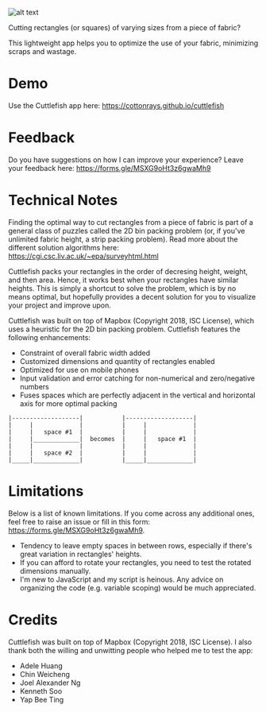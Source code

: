 ![alt text](https://github.com/cottonrays/cuttlefish/blob/master/imgs/intro.gif "Cuttlefish Explanation")

Cutting rectangles (or squares) of varying sizes from a piece of fabric?

This lightweight app helps you to optimize the use of your fabric, minimizing scraps and wastage.

# Demo

Use the Cuttlefish app here: <a href="https://cottonrays.github.io/cuttlefish" target="_blank">https://cottonrays.github.io/cuttlefish</a>

# Feedback

Do you have suggestions on how I can improve your experience? 
Leave your feedback here: <a href="https://forms.gle/MSXG9oHt3z6gwaMh9" target="_blank">https://forms.gle/MSXG9oHt3z6gwaMh9</a>

# Technical Notes

Finding the optimal way to cut rectangles from a piece of fabric is part of a general class of puzzles called the 2D bin packing problem (or, if you've unlimited fabric height, a strip packing problem). Read more about the different solution algorithms here: <a href="https://cgi.csc.liv.ac.uk/~epa/surveyhtml.html" target="_blank">https://cgi.csc.liv.ac.uk/~epa/surveyhtml.html</a>

Cuttlefish packs your rectangles in the order of decresing height, weight, and then area. Hence, it works best when your rectangles have similar heights. This is simply a shortcut to solve the problem, which is by no means optimal, but hopefully provides a decent solution for you to visualize your project and improve upon. 

Cuttlefish was built on top of Mapbox (Copyright 2018, ISC License), which uses a heuristic for the 2D bin packing problem. Cuttlefish features the following enhancements:

- Constraint of overall fabric width added
- Customized dimensions and quantity of rectangles enabled
- Optimized for use on mobile phones
- Input validation and error catching for non-numerical and zero/negative numbers
- Fuses spaces which are perfectly adjacent in the vertical and horizontal axis for more optimal packing
```
|-------------------|           |-------------------|
|     |             |           |     |             |
|     |   space #1  |           |     |             |
|     |_____________|  becomes  |     |   space #1  |
|     |             |           |     |             |
|     |   space #2  |           |     |             |
|_____|_____________|           |_____|_____________|

```

# Limitations

Below is a list of known limitations. If you come across any additional ones, feel free to raise an issue or fill in this form: <a href="https://forms.gle/MSXG9oHt3z6gwaMh9" target="_blank">https://forms.gle/MSXG9oHt3z6gwaMh9</a>.

- Tendency to leave empty spaces in between rows, especially if there's great variation in rectangles' heights.
- If you can afford to rotate your rectangles, you need to test the rotated dimensions manually.
- I'm new to JavaScript and my script is heinous. Any advice on organizing the code (e.g. variable scoping) would be much appreciated.

# Credits

Cuttlefish was built on top of Mapbox (Copyright 2018, ISC License). I also thank both the willing and unwitting people who helped me to test the app:

- Adele Huang
- Chin Weicheng
- Joel Alexander Ng
- Kenneth Soo
- Yap Bee Ting